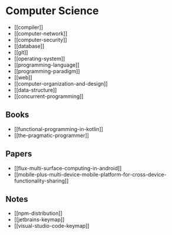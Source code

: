 # Computer Science

* [[compiler]]
* [[computer-network]]
* [[computer-security]]
* [[database]]
* [[git]]
* [[operating-system]]
* [[programming-language]]
* [[programming-paradigm]]
* [[web]]
* [[computer-organization-and-design]]
* [[data-structure]]
* [[concurrent-programming]]

## Books

* [[functional-programming-in-kotlin]]
* [[the-pragmatic-programmer]]

## Papers

* [[flux-multi-surface-computing-in-android]]
* [[mobile-plus-multi-device-mobile-platform-for-cross-device-functionality-sharing]]

## Notes

* [[npm-distribution]]
* [[jetbrains-keymap]]
* [[visual-studio-code-keymap]]
